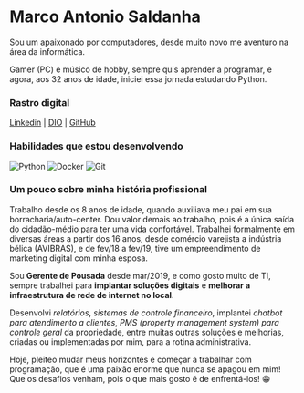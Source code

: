 # Marco Antonio Saldanha
Sou um apaixonado por computadores, desde muito novo me aventuro na área da informática.

Gamer (PC) e músico de hobby, sempre quis aprender a programar, e agora, aos 32 anos de idade, iniciei essa jornada estudando Python.

### Rastro digital

[Linkedin](www.linkedin.com/in/marcosaldanha)  |   [DIO](https://www.dio.me/users/yvaeh_marco) |   [GitHub](https://github.com/marcozero13/)

### Habilidades que estou desenvolvendo
![Python](https://img.shields.io/badge/Python-333333?style=plastic&logo=python)
![Docker](https://img.shields.io/badge/-Docker-333333?style=plastic&logo=docker)
![Git](https://img.shields.io/badge/-Git-333333?style=plastic&logo=git)

### Um pouco sobre minha história profissional

Trabalho desde os 8 anos de idade, quando auxiliava meu pai em sua borracharia/auto-center. Dou valor demais ao trabalho, pois é a única saída do cidadão-médio para ter uma vida confortável. Trabalhei formalmente em diversas áreas a partir dos 16 anos, desde comércio varejista a indústria bélica (AVIBRAS), e de fev/18 a fev/19, tive um empreendimento de marketing digital com minha esposa. 

Sou **Gerente de Pousada** desde mar/2019, e como gosto muito de TI, sempre trabalhei para **implantar soluções digitais** e **melhorar a infraestrutura de rede de internet no local**.

Desenvolvi *relatórios*, *sistemas de controle financeiro*, implantei *chatbot para atendimento a clientes*, *PMS (property management system) para controle geral* da propriedade, entre muitas outras soluções e melhorias, criadas ou implementadas por mim, para a rotina administrativa.

Hoje, pleiteo mudar meus horizontes e começar a trabalhar com programação, que é uma paixão enorme que nunca se apagou em mim!
Que os desafios venham, pois o que mais gosto é de enfrentá-los! 😁